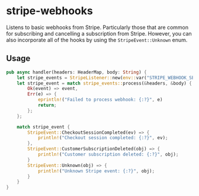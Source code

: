 # stripe-webhooks
Listens to basic webhooks from Stripe. Particularly those that are common for subscribing and cancelling a subscription from Stripe. However, you can also incorporate all of the hooks by using the `StripeEvent::Unknown` enum.

## Usage
```rs
pub async handler(headers: HeaderMap, body: String) {
    let stripe_events = StripeListener::new(env::var("STRIPE_WEBHOOK_SEC").unwrap());
    let stripe_event = match stripe_events::process(&headers, &body) {
        Ok(event) => event,
        Err(e) => {
            eprintln!("Failed to process webhook: {:?}", e)
            return;
        };
    };

    match stripe_event {
        StripeEvent::CheckoutSessionCompleted(ev) => {
            println!("Checkout session completed: {:?}", ev);
        },
        StripeEvent::CustomerSubscriptionDeleted(obj) => {
            println!("Customer subscription deleted: {:?}", obj);
        }
        StripeEvent::Unknown(obj) => {
            println!("Unknown Stripe event: {:?}", obj);
        }
    }
}
```